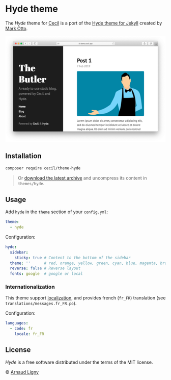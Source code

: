 # Hyde theme

The _Hyde_ theme for [Cecil](https://cecil.app) is a port of the [Hyde theme for Jekyll](https://github.com/poole/hyde) created by [Mark Otto](https://github.com/mdo).

![Demo screenshot](docs/screenshot.png)

## Installation

```bash
composer require cecil/theme-hyde
```

> Or [download the latest archive](https://github.com/Cecilapp/theme-hyde/releases/latest/) and uncompress its content in `themes/hyde`.

## Usage

Add `hyde` in the `theme` section of your `config.yml`:

```yaml
theme:
  - hyde
```

Configuration:

```yaml
hyde:
  sidebar:
    sticky: true # Content to the bottom of the sidebar
  theme: ''      # red, orange, yellow, green, cyan, blue, magenta, brown or cecil
  reverse: false # Reverse layout
  fonts: google  # google or local
```

### Internationalization

This theme support [localization](https://cecil.app/documentation/templates/#localization), and provides french (`fr_FR`) translation (see `translations/messages.fr_FR.po`).

Configuration:

```yaml
languages:
  - code: fr
    locale: fr_FR
```

## License

 _Hyde_ is a free software distributed under the terms of the MIT license.

© [Arnaud Ligny](https://arnaudligny.fr)
